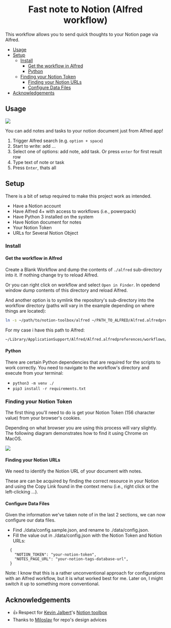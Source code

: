 <h1 align="center">Fast note to Notion (Alfred workflow)</h1>

This workflow allows you to send quick thoughts to your Notion page via Alfred.

- [Usage](#usage)
- [Setup](#setup)
  - [Install](#install)
    - [Get the workflow in Alfred](#get-the-workflow-in-alfred)
    - [Python](#python)
  - [Finding your Notion Token](#finding-your-notion-token)
    - [Finding your Notion URLs](#finding-your-notion-urls)
    - [Configure Data Files](#configure-data-files)
- [Acknowledgements](#acknowledgements)

## Usage

![](https://media.giphy.com/media/qJKf1UcsiW3oviAJrO/giphy.gif)

You can add notes and tasks to your notion document just from Alfred app!

1. Trigger Alfred search (e.g. `option + space`)
2. Start to write: add ...
3. Select one of options: add note, add task. Or press `enter` for first result row
4. Type text of note or task
5. Press `Enter`, thats all

## Setup

There is a bit of setup required to make this project work as intended.

- Have a Notion account
- Have Alfred 4+ with access to workflows (i.e., powerpack)
- Have Python 3 installed on the system
- Have Notion document for notes
- Your Notion Token
- URLs for Several Notion Object

### Install

#### Get the workflow in Alfred

Create a Blank Workflow and dump the contents of `./alfred` sub-directory into it. If nothing change try to reload Alfred.

Or you can right click on workflow and select `Open in Finder`. In opedend window dump contents of this directory and reload Alfred.

And another option is to symlink the repository's sub-directory into the workflow directory (paths will vary in the example depending on where things are located):

```bash
ln -s ~/path/to/notion-toolbox/alfred ~/PATH_TO_ALFRED/Alfred.alfredpreferences/workflows/notion-toolbox-alfred
```

For my case i have this path to Alfred:
```bash
~/Library/ApplicationSupport/Alfred/Alfred.alfredpreferences/workflows/notion-toolbox-alfred
```

#### Python

There are certain Python dependencies that are required for the scripts to work correctly. You need to navigate to the workflow's directory and execute from your terminal:
- `python3 -m venv ./`
- `pip3 install -r requirements.txt`

### Finding your Notion Token

The first thing you'll need to do is get your Notion Token (156 character value) from your browser's cookies. 

Depending on what browser you are using this process will vary slightly. The following diagram demonstrates how to find it using Chrome on MacOS.

![](https://raw.githubusercontent.com/kevinjalbert/notion-toolbox/master/alfred/notion-token.png)

#### Finding your Notion URLs

We need to identify the Notion URL of your document with notes.

These are can be acquired by finding the correct resource in your Notion and using the Copy Link found in the context menu (i.e., right click or the left-clicking ...).

#### Configure Data Files

Given the information we've taken note of in the last 2 sections, we can now configure our data files.

- Find ./data/config.sample.json, and rename to ./data/config.json.
- Fill the value out in ./data/config.json with the Notion Token and Notion URLs:

```
  {
    "NOTION_TOKEN": "your-notion-token",
    "NOTES_PAGE_URL": "your-notion-tags-database-url",
  }
```

Note: I know that this is a rather unconventional approach for configurations with an Alfred workflow, but it is what worked best for me. Later on, I might switch it up to something more conventional.

## Acknowledgements

- 👍 Respect for [Kevin Jalbert](https://github.com/kevinjalbert)'s [Notion toolbox](https://github.com/kevinjalbert/notion-toolbox)
- Thanks to [Miloslav](https://github.com/uyouthe) for repo's design advices
